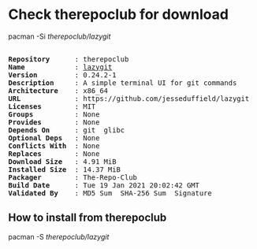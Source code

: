 # Check therepoclub for download

pacman -Si *therepoclub/lazygit*

<div class="highlight"><pre class="highlight"><text>
<b>Repository</b>      : therepoclub
<b>Name</b>            : <a href="../../x86_64/lazygit-0.24.2-1-x86_64.pkg.tar.zst">lazygit</a>
<b>Version</b>         : 0.24.2-1
<b>Description</b>     : A simple terminal UI for git commands
<b>Architecture</b>    : x86_64
<b>URL</b>             : https://github.com/jesseduffield/lazygit
<b>Licenses</b>        : MIT
<b>Groups</b>          : None
<b>Provides</b>        : None
<b>Depends On</b>      : git  glibc
<b>Optional Deps</b>   : None
<b>Conflicts With</b>  : None
<b>Replaces</b>        : None
<b>Download Size</b>   : 4.91 MiB
<b>Installed Size</b>  : 14.37 MiB
<b>Packager</b>        : The-Repo-Club <wayne6324@gmail.com>
<b>Build Date</b>      : Tue 19 Jan 2021 20:02:42 GMT
<b>Validated By</b>    : MD5 Sum  SHA-256 Sum  Signature
</text></pre></div>

## How to install from therepoclub

pacman -S *therepoclub/lazygit*
